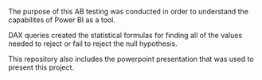 The purpose of this AB testing was conducted in order to understand the capabilites of Power BI as a tool.

DAX queries created the statistical formulas for finding all of the values needed to reject or fail to reject the null hypothesis. 

This repository also includes the powerpoint presentation that was used to present this project.  
